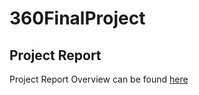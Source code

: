 # 360FinalProject

## Project Report

Project Report Overview can be found [here](https://docs.google.com/document/d/1CX3TbNtBNFxd4sY6feT2qqGMFe5_Gu4xUC9OzJ0MCkw/edit)

